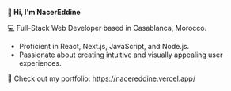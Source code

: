 ****👋  Hi, I'm NacerEddine****

💻 Full-Stack Web Developer based in Casablanca, Morocco.  
* Proficient in React, Next.js, JavaScript, and Node.js.
* Passionate about creating intuitive and visually appealing user experiences.

🔗 Check out my portfolio: https://nacereddine.vercel.app/
